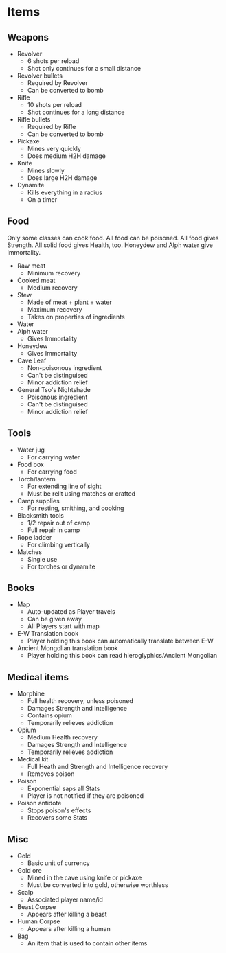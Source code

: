 # Items

## Weapons
  * Revolver
    * 6 shots per reload
    * Shot only continues for a small distance
  * Revolver bullets
    * Required by Revolver
    * Can be converted to bomb
  * Rifle
    * 10 shots per reload
    * Shot continues for a long distance
  * Rifle bullets
    * Required by Rifle
    * Can be converted to bomb
  * Pickaxe
    * Mines very quickly
    * Does medium H2H damage
  * Knife
    * Mines slowly
    * Does large H2H damage
  * Dynamite
    * Kills everything in a radius
    * On a timer

## Food
Only some classes can cook food.
All food can be poisoned.
All food gives Strength.
All solid food gives Health, too.
Honeydew and Alph water give Immortality.

  * Raw meat
    * Minimum recovery
  * Cooked meat
    * Medium recovery
  * Stew
    * Made of meat + plant + water
    * Maximum recovery
    * Takes on properties of ingredients
  * Water
  * Alph water
    * Gives Immortality
  * Honeydew
    * Gives Immortality
  * Cave Leaf
    * Non-poisonous ingredient
    * Can't be distinguised
    * Minor addiction relief
  * General Tso's Nightshade
    * Poisonous ingredient
    * Can't be distinguised
    * Minor addiction relief
## Tools
  * Water jug
    * For carrying water
  * Food box
    * For carrying food
  * Torch/lantern
    * For extending line of sight
    * Must be relit using matches or crafted
  * Camp supplies
    * For resting, smithing, and cooking
  * Blacksmith tools
    * 1/2 repair out of camp
    * Full repair in camp
  * Rope ladder
    * For climbing vertically
  * Matches
    * Single use
    * For torches or dynamite

## Books
  * Map
    * Auto-updated as Player travels
    * Can be given away
    * All Players start with map
  * E-W Translation book
    * Player holding this book can automatically translate between E-W
  * Ancient Mongolian translation book
    * Player holding this book can read hieroglyphics/Ancient Mongolian

## Medical items
  * Morphine
    * Full health recovery, unless poisoned
    * Damages Strength and Intelligence
    * Contains opium
    * Temporarily relieves addiction
  * Opium
    * Medium Health recovery
    * Damages Strength and Intelligence
    * Temporarily relieves addiction
  * Medical kit
    * Full Heath and Strength and Intelligence recovery
    * Removes poison
  * Poison
    * Exponential saps all Stats
    * Player is not notified if they are poisoned
  * Poison antidote
    * Stops poison's effects
    * Recovers some Stats

## Misc
  * Gold
    * Basic unit of currency
  * Gold ore
    * Mined in the cave using knife or pickaxe
    * Must be converted into gold, otherwise worthless
  * Scalp
    * Associated player name/id
  * Beast Corpse
    * Appears after killing a beast
  * Human Corpse
    * Appears after killing a human
  * Bag
    * An item that is used to contain other items
